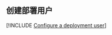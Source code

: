 ## <a name="create-a-deployment-user"></a>创建部署用户  

[!INCLUDE [Configure a deployment user](configure-deployment-user-no-h.md)]

<!--ms.date: 08/29/2017-->
